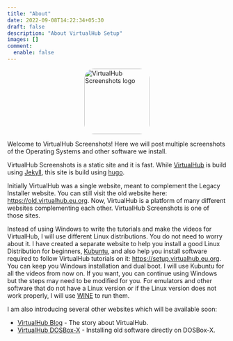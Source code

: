 ```yaml
---
title: "About"
date: 2022-09-08T14:22:34+05:30
draft: false
description: "About VirtualHub Setup"
images: []
comment:
  enable: false
---
```


<style>
img {
  border-radius: 15%;
  height: 150px;
  display: block;
  margin: auto auto;
  }
</style>

![VirtualHub Screenshots logo](/images/logo.svg)

Welcome to VirtualHub Screenshots! Here we will post multiple screenshots of the Operating Systems and other software we install.

VirtualHub Screenshots is a static site and it is fast. While [VirtualHub](https://virtualhub.eu.org) is build using [Jekyll](https://jekyllrb.com/), this site is build using [hugo](https://gohugo.io/).

Initially VirtualHub was a single website, meant to complement the Legacy Installer website. You can still visit the old website here: <https://old.virtualhub.eu.org>. Now, VirtualHub is a platform of many different websites complementing each other. VirtualHub Screenshots is one of those sites.

Instead of using Windows to write the tutorials and make the videos for VirtualHub, I will use different Linux distributions. You do not need to worry about it. I have created a separate website to help you install a good Linux Distribution for beginners,  [Kubuntu](https://kubuntu.org), and also help you install software required to follow VirtualHub tutorials on it: <https://setup.virtualhub.eu.org>. You can keep you Windows installation and dual boot. I will use Kubuntu for all the videos from now on. If you want, you can continue using Windows but the steps may need to be modified for you. For emulators and other software that do not have a Linux version or if the Linux version does not work properly, I will use [WINE](https://www.winehq.org/) to run them.

I am also introducing several other websites which will be available soon:

- [VirtualHub Blog](https://blog.virtualhub.eu.org) - The story about VirtualHub.
- [VirtualHub DOSBox-X](https://dosbox-x.virtualhub.eu.org) - Installing old software directly on DOSBox-X.
